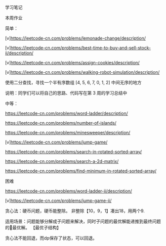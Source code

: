 学习笔记

本周作业

简单：

[v]https://leetcode-cn.com/problems/lemonade-change/description/

[v]https://leetcode-cn.com/problems/best-time-to-buy-and-sell-stock-ii/description/

[v]https://leetcode-cn.com/problems/assign-cookies/description/

[v]https://leetcode-cn.com/problems/walking-robot-simulation/description/

使用二分查找，寻找一个半有序数组 [4, 5, 6, 7, 0, 1, 2] 中间无序的地方

说明：同学们可以将自己的思路、代码写在第 3 周的学习总结中

中等：

https://leetcode-cn.com/problems/word-ladder/description/

https://leetcode-cn.com/problems/number-of-islands/

https://leetcode-cn.com/problems/minesweeper/description/

[v]https://leetcode-cn.com/problems/jump-game/

https://leetcode-cn.com/problems/search-in-rotated-sorted-array/

https://leetcode-cn.com/problems/search-a-2d-matrix/

https://leetcode-cn.com/problems/find-minimum-in-rotated-sorted-array/

困难

https://leetcode-cn.com/problems/word-ladder-ii/description/

[v]https://leetcode-cn.com/problems/jump-game-ii/


贪心法：硬币问题，硬币能整除。 非整除【10，9，1】凑出18，用两个9.

适用场景：问题能够分解成子问题来解决，同时子问题的最优解能递推到最终问题的最优解。 【最优子结构】

贪心法不能回退，而dp保存了状态，可以回退。
